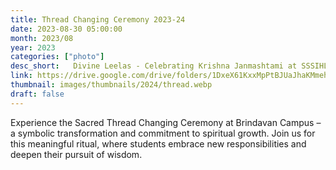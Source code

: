 ```yaml
---
title: Thread Changing Ceremony 2023-24
date: 2023-08-30 05:00:00
month: 2023/08
year: 2023
categories: ["photo"]
desc_short:   Divine Leelas - Celebrating Krishna Janmashtami at SSSIHL Brindavan Campus.
link: https://drive.google.com/drive/folders/1DxeX61KxxMpPtBJUaJhaKMmehVeMft_c?usp=sharing
thumbnail: images/thumbnails/2024/thread.webp
draft: false
---
```


 Experience the Sacred Thread Changing Ceremony at Brindavan Campus – a symbolic transformation and commitment to spiritual growth. Join us for this meaningful ritual, where students embrace new responsibilities and deepen their pursuit of wisdom.